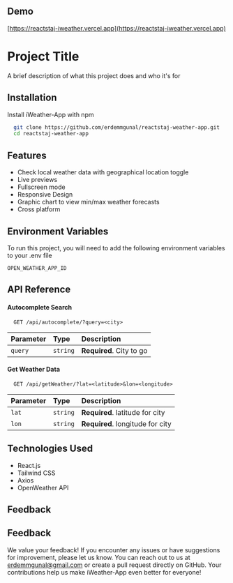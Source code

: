 
## Demo
[https://reactstaj-iweather.vercel.app](https://reactstaj-iweather.vercel.app)

# Project Title

A brief description of what this project does and who it's for


## Installation

Install iWeather-App with npm

```bash
  git clone https://github.com/erdemmgunal/reactstaj-weather-app.git
  cd reactstaj-weather-app
```
    
## Features

- Check local weather data with geographical location toggle
- Live previews
- Fullscreen mode
- Responsive Design
- Graphic chart to view min/max weather forecasts 
- Cross platform


## Environment Variables

To run this project, you will need to add the following environment variables to your .env file

`OPEN_WEATHER_APP_ID`


## API Reference

#### Autocomplete Search

```http
  GET /api/autocomplete/?query=<city>
```

| Parameter | Type     | Description                |
| :-------- | :------- | :------------------------- |
|  `query`  | `string` | **Required**.  City to go  |

#### Get Weather Data

```http
  GET /api/getWeather/?lat=<latitude>&lon=<longitude>
```

|  Parameter  | Type     | Description                       |
|  :--------  | :------- | :-------------------------------- |
|    `lat`    | `string` | **Required**.  latitude for city  |
|    `lon`    | `string` | **Required**. longitude for city  |


## Technologies Used

- React.js
- Tailwind CSS
- Axios
- OpenWeather API

## Feedback

## Feedback

We value your feedback! If you encounter any issues or have suggestions for improvement, please let us know. You can reach out to us at [erdemmgunal@gmail.com](mailto:erdemmgunal@gmail.com) or create a pull request directly on GitHub. Your contributions help us make iWeather-App even better for everyone!

